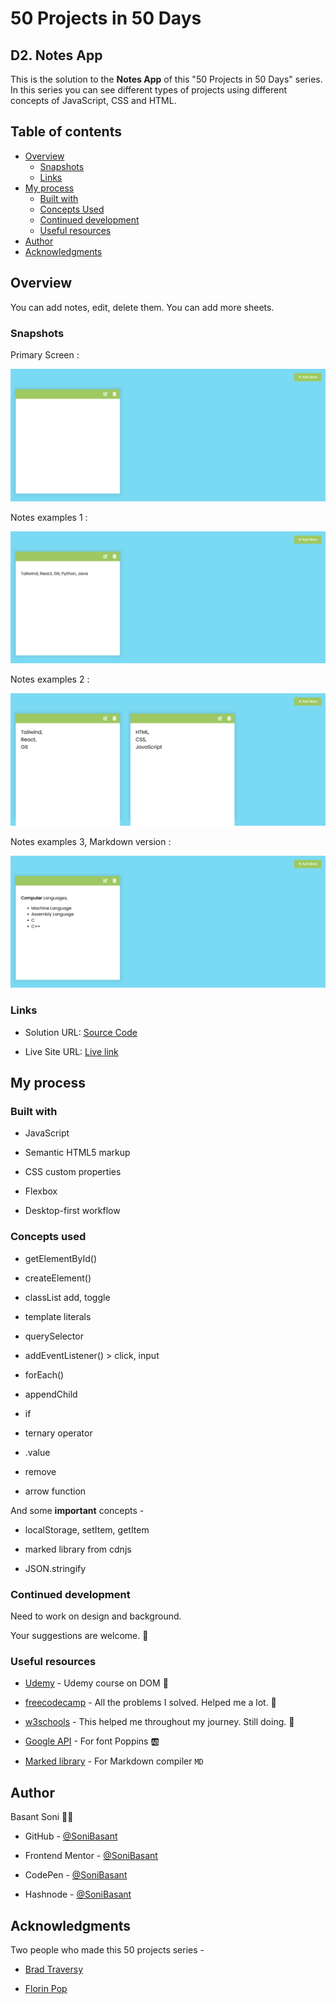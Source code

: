 # 50 Projects in 50 Days

## D2. Notes App

This is the solution to the **Notes App** of this "50 Projects in 50 Days" series. In this series you can see different types of projects using different concepts of JavaScript, CSS and HTML.

## Table of contents

- [Overview](#overview)
  - [Snapshots](#snapshots)
  - [Links](#links)
- [My process](#my-process)
  - [Built with](#built-with)
  - [Concepts Used](#concepts-used)
  - [Continued development](#continued-development)
  - [Useful resources](#useful-resources)
- [Author](#author)
- [Acknowledgments](#acknowledgments)

## Overview

You can add notes, edit, delete them. You can add more sheets.

### Snapshots

Primary Screen :

![Notes App](Images/Notes-app-snap-1.png)

Notes examples 1 :

![Notes App](Images/Notes-app-snap-2.png)

Notes examples 2 :

![Notes App](Images/Notes-app-snap-3.png)

Notes examples 3, Markdown version :

![Notes App](Images/Notes-app-snap-4.png)

### Links

- Solution URL: [Source Code](https://github.com/SoniBasant/50-Projects-on-JS-DOM/tree/main/D2.%20Notes%20App)

- Live Site URL: [Live link](https://sonibasant.github.io/50-Projects-on-JS-DOM/D2.%20Notes%20App/notesApp.html)

## My process

### Built with

- JavaScript

- Semantic HTML5 markup

- CSS custom properties

- Flexbox

- Desktop-first workflow

### Concepts used

- getElementById()

- createElement()
- classList add, toggle
- template literals
- querySelector
- addEventListener() > click, input
- forEach()
- appendChild
- if
- ternary operator
- .value
- remove
- arrow function

And some **important** concepts -

- localStorage, setItem, getItem

- marked library from cdnjs
- JSON.stringify

### Continued development

Need to work on design and background.

Your suggestions are welcome. 🙌

### Useful resources

- [Udemy](https://www.udemy.com/course/50-projects-50-days/) - Udemy course on DOM 🤝

- [freecodecamp](https://www.freecodecamp.org/) - All the problems I solved. Helped me a lot. 🙌
- [w3schools](https://www.w3schools.com) - This helped me throughout my journey. Still doing. 🙂
- [Google API](https://fonts.googleapis.com/css2?family=Poppins:wght@200;400&display=swap) - For font Poppins 🆎
- [Marked library](https://cdnjs.cloudflare.com/ajax/libs/marked/1.2.2/marked.min.js) - For Markdown compiler `MD`

## Author

Basant Soni 👨‍💻

- GitHub - [@SoniBasant](https://github.com/SoniBasant)

- Frontend Mentor - [@SoniBasant](https://www.frontendmentor.io/profile/SoniBasant)
- CodePen - [@SoniBasant](https://codepen.io/sonibasant)
- Hashnode - [@SoniBasant](https://sonibasant.hashnode.dev/)

## Acknowledgments

Two people who made this 50 projects series -

- [Brad Traversy](https://github.com/bradtraversy)

- [Florin Pop](https://github.com/florinpop17)

